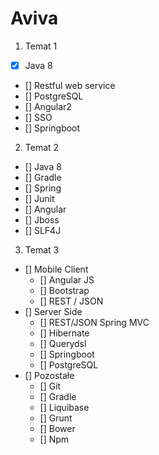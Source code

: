 # Aviva

1. Temat 1
 - [X] Java 8
 - [] Restful  web service
 - [] PostgreSQL
 - [] Angular2
 - [] SSO
 - [] Springboot

2. Temat 2
 - [] Java 8
 - [] Gradle
 - [] Spring
 - [] Junit
 - [] Angular
 - [] Jboss
 - [] SLF4J

3. Temat 3 
 - [] Mobile Client
    - [] Angular JS
    - [] Bootstrap
    - [] REST / JSON
 - [] Server Side
    - [] REST/JSON Spring MVC
    - [] Hibernate
    - [] Querydsl
    - [] Springboot
    - [] PostgreSQL
 - [] Pozostałe
    - [] Git
    - [] Gradle
    - [] Liquibase
    - [] Grunt
    - [] Bower
    - [] Npm
